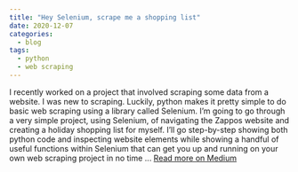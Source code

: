 ```yaml
---
title: "Hey Selenium, scrape me a shopping list"
date: 2020-12-07
categories:
  - blog
tags:
  - python
  - web scraping
---
```


I recently worked on a project that involved scraping some data from a website. I was new to scraping. Luckily, python makes it pretty simple to do basic web scraping using a library called Selenium. I’m going to go through a very simple project, using Selenium, of navigating the Zappos website and creating a holiday shopping list for myself. I’ll go step-by-step showing both python code and inspecting website elements while showing a handful of useful functions within Selenium that can get you up and running on your own web scraping project in no time ... [Read more on Medium](https://medium.datadriveninvestor.com/hey-selenium-scrape-me-a-shopping-list-bde9628e1536)

